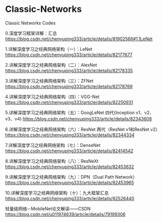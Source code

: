 # Classic-Networks
Classic Networks Codes

0.深度学习框架详解：汇总     https://blog.csdn.net/chenyuping333/article/details/81902566#1.1LeNet

1.详解深度学习之经典网络架构（一）：LeNet     https://blog.csdn.net/chenyuping333/article/details/82177677

2.详解深度学习之经典网络架构（二）：AlexNet    https://blog.csdn.net/chenyuping333/article/details/82178335

3.详解深度学习之经典网络架构（三）：ZFNet      https://blog.csdn.net/chenyuping333/article/details/82178769

4.详解深度学习之经典网络架构（四）：VGG-Net    https://blog.csdn.net/chenyuping333/article/details/82250931

5.详解深度学习之经典网络架构（五）：GoogLeNet 四代(Inception v1、v2、v3、v4)   https://blog.csdn.net/chenyuping333/article/details/82343608

6.详解深度学习之经典网络架构（六）：ResNet 两代（ResNet v1和ResNet v2）        https://blog.csdn.net/chenyuping333/article/details/82344334

7.详解深度学习之经典网络架构（七）：DenseNet   https://blog.csdn.net/chenyuping333/article/details/82414542

8.详解深度学习之经典网络架构（八）：ResNeXt    https://blog.csdn.net/chenyuping333/article/details/82453632

9.详解深度学习之经典网络架构（九）：DPN（Dual Path Network）     https://blog.csdn.net/chenyuping333/article/details/82453965

10.详解深度学习之经典网络架构（十）：九大框架汇总    https://blog.csdn.net/chenyuping333/article/details/82526440


轻量级网络--MobileNet论文解读——CSDN     https://blog.csdn.net/u011974639/article/details/79199306


